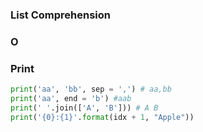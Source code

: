 
### List Comprehension

### O
### Print
```python
print('aa', 'bb', sep = ',') # aa,bb
print('aa', end = 'b') #aab
print(' '.join(['A', 'B'])) # A B
print('{0}:{1}'.format(idx + 1, "Apple"))
```
